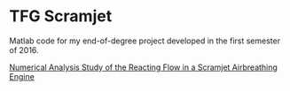 # TFG Scramjet

Matlab code for my end-of-degree project developed in the first semester of 2016. 

[Numerical Analysis Study of the Reacting Flow in a Scramjet Airbreathing Engine](https://upcommons.upc.edu/handle/2117/185865)

